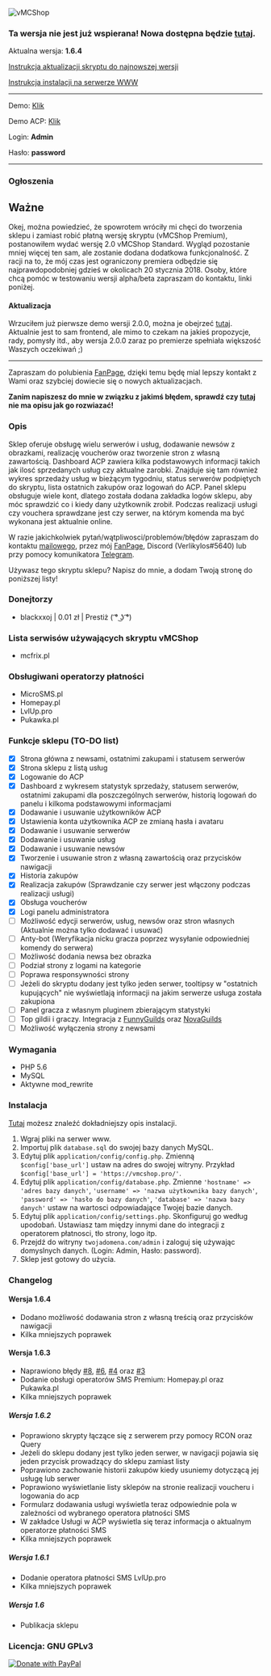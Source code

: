 ![vMCShop](https://vmcshop.pro/assets/images/vmcshop-github.png)

### Ta wersja nie jest już wspierana! Nowa dostępna będzie [tutaj](https://github.com/Verlikylos/vMCShop-Standard).

Aktualna wersja: **1.6.4**

[Instrukcja aktualizacji skryptu do najnowszej wersji](https://github.com/Verlikylos/vMCShop/wiki/Instrukcja-aktualizacji-skryptu-do-najnowszej-wersji)

[Instrukcja instalacji na serwerze WWW](https://verlikylos.me/vmcshop-standard-instrukcja-instalacji-na-serwerze-www/)

<hr>

Demo: [Klik](https://vmcshop.pro/)

Demo ACP: [Klik](https://vmcshop.pro/admin)

Login: **Admin**

Hasło: **password**

<hr>

### Ogłoszenia

## Ważne
Okej, można powiedzieć, że spowrotem wróciły mi chęci do tworzenia sklepu i zamiast robić płatną wersję skryptu (vMCShop Premium), postanowiłem wydać wersję 2.0 vMCShop Standard. Wygląd pozostanie mniej więcej ten sam, ale zostanie dodana dodatkowa funkcjonalność. Z racji na to, że mój czas jest ograniczony premiera odbędzie się najprawdopodobniej gdzieś w okolicach 20 stycznia 2018. Osoby, które chcą pomóc w testowaniu wersji alpha/beta zapraszam do kontaktu, linki poniżej.

#### Aktualizacja
Wrzuciłem już pierwsze demo wersji 2.0.0, można je obejrzeć [tutaj](https://standard.vmcshop.pro/). Aktualnie jest to sam frontend, ale mimo to czekam na jakieś propozycje, rady, pomysły itd., aby wersja 2.0.0 zaraz po premierze spełniała większość Waszych oczekiwań ;)

<hr>

Zapraszam do polubienia [FanPage](https://www.facebook.com/verlikylos), dzięki temu będę mial lepszy kontakt z Wami oraz szybciej dowiecie się o nowych aktualizacjach.

**Zanim napiszesz do mnie w związku z jakimś błędem, sprawdź czy [tutaj](https://github.com/Verlikylos/vMCShop/wiki/Znane-b%C5%82%C4%99dy-i-sposoby-ich-rozwi%C4%85zywania) nie ma opisu jak go rozwiazać!**

### Opis

Sklep oferuje obsługę wielu serwerów i usług, dodawanie newsów z obrazkami, realizację voucherów oraz tworzenie stron z własną zawartością. Dashboard ACP zawiera kilka podstawowych informacji takich jak ilosć sprzedanych usług czy aktualne zarobki. Znajduje się tam również wykres sprzedaży usług w bieżącym tygodniu, status serwerów podpiętych do skryptu, lista ostatnich zakupów oraz logowań do ACP. Panel sklepu obsługuje wiele kont, dlatego została dodana zakładka logów sklepu, aby móc sprawdzić co i kiedy dany użytkownik zrobił. Podczas realizacji usługi czy vouchera sprawdzane jest czy serwer, na którym komenda ma być wykonana jest aktualnie online.

W razie jakichkolwiek pytań/wątpliwosci/problemów/błędów zapraszam do kontaktu [mailowego](mailto:kontakt@verlikylos.pro), przez mój [FanPage](https://www.facebook.com/verlikylos), Discord (Verlikylos#5640) lub przy pomocy komunikatora [Telegram](https://t.me/Verlikylos).

Używasz tego skryptu sklepu? Napisz do mnie, a dodam Twoją stronę do poniższej listy!

### Donejtorzy
- blackxxoj | 0.01 zł | Prestiż ( ͡° ͜ʖ ͡°)

### Lista serwisów używających skryptu vMCShop
- mcfrix.pl

### Obsługiwani operatorzy płatności
- MicroSMS.pl
- Homepay.pl
- LvlUp.pro
- Pukawka.pl

### Funkcje sklepu (TO-DO list)
- [x] Strona główna z newsami, ostatnimi zakupami i statusem serwerów
- [x] Strona sklepu z listą usług
- [x] Logowanie do ACP
- [x] Dashboard z wykresem statystyk sprzedaży, statusem serwerów, ostatnimi zakupami dla poszczególnych serwerów, historią logowań do panelu i kilkoma podstawowymi informacjami
- [x] Dodawanie i usuwanie użytkowników ACP
- [x] Ustawienia konta użytkownika ACP ze zmianą hasła i avataru
- [x] Dodawanie i usuwanie serwerów
- [x] Dodawanie i usuwanie usług
- [x] Dodawanie i usuwanie newsów
- [x] Tworzenie i usuwanie stron z własną zawartością oraz przycisków nawigacji
- [x] Historia zakupów
- [x] Realizacja zakupów (Sprawdzanie czy serwer jest włączony podczas realizacji usługi)
- [x] Obsługa voucherów
- [x] Logi panelu administratora
- [ ] Możliwość edycji serwerów, usług, newsów oraz stron własnych (Aktualnie można tylko dodawać i usuwać)
- [ ] Anty-bot (Weryfikacja nicku gracza poprzez wysyłanie odpowiedniej komendy do serwera)
- [ ] Możliwość dodania newsa bez obrazka
- [ ] Podział strony z logami na kategorie
- [ ] Poprawa responsywności strony
- [ ] Jeżeli do skryptu dodany jest tylko jeden serwer, tooltipsy w "ostatnich kupujących" nie wyświetlają informacji na jakim serwerze usługa została zakupiona
- [ ] Panel gracza z własnym pluginem zbierającym statystyki
- [ ] Top gildii i graczy. Integracja z [FunnyGuilds](https://github.com/FunnyGuilds/FunnyGuilds/) oraz [NovaGuilds](https://github.com/MarcinWieczorek/NovaGuilds)
- [ ] Możliwość wyłączenia strony z newsami

### Wymagania
 - PHP 5.6
 - MySQL
 - Aktywne mod_rewrite

### Instalacja
[Tutaj](https://verlikylos.me/vmcshop-standard-instrukcja-instalacji-na-serwerze-www/) możesz znaleźć dokładniejszy opis instalacji.

1. Wgraj pliki na serwer www.
2. Importuj plik ```database.sql``` do swojej bazy danych MySQL.
3. Edytuj plik ```application/config/config.php```. Zmienną ```$config['base_url']``` ustaw na adres do swojej witryny. Przykład ```$config['base_url'] = 'https://vmcshop.pro/'```.
4. Edytuj plik ```application/config/database.php```. Zmienne ```'hostname' => 'adres bazy danych'```, ```'username' => 'nazwa użytkownika bazy danych'```, ```'password' => 'hasło do bazy danych'```, ```'database' => 'nazwa bazy danych'``` ustaw na wartosci odpowiadające Twojej bazie danych.
5. Edytuj plik ```application/config/settings.php```. Skonfiguruj go według upodobań. Ustawiasz tam między innymi dane do integracji z operatorem płatnosci, tło strony, logo itp.
6. Przejdź do witryny ```twojadomena.com/admin``` i zaloguj się używając domyslnych danych. (Login: Admin, Hasło: password).
7. Sklep jest gotowy do użycia.

### Changelog
#### Wersja 1.6.4
 - Dodano możliwość dodawania stron z własną treścią oraz przycisków nawigacji
 - Kilka mniejszych poprawek

#### Wersja 1.6.3
 - Naprawiono błędy [#8](https://github.com/Verlikylos/vMCShop/issues/8), [#6](https://github.com/Verlikylos/vMCShop/issues/6), [#4](https://github.com/Verlikylos/vMCShop/issues/4) oraz [#3](https://github.com/Verlikylos/vMCShop/issues/3)
 - Dodanie obsługi operatorów SMS Premium: Homepay.pl oraz Pukawka.pl
 - Kilka mniejszych poprawek
 
##### Wersja 1.6.2
 - Poprawiono skrypty łączące się z serwerem przy pomocy RCON oraz Query
 - Jeżeli do sklepu dodany jest tylko jeden serwer, w navigacji pojawia się jeden przycisk prowadzący do sklepu zamiast listy
 - Poprawiono zachowanie historii zakupów kiedy usuniemy dotyczącą jej usługę lub serwer
 - Poprawiono wyświetlanie listy sklepów na stronie realizacji voucheru i logowania do acp
 - Formularz dodawania usługi wyświetla teraz odpowiednie pola w zależności od wybranego operatora płatności SMS
 - W zakładce Usługi w ACP wyświetla się teraz informacja o aktualnym operatorze płatności SMS
 - Kilka mniejszych poprawek

##### Wersja 1.6.1
 - Dodanie operatora płatności SMS LvlUp.pro
 - Kilka mniejszych poprawek
 
##### Wersja 1.6
 - Publikacja sklepu

### Licencja: **GNU GPLv3**

[![Donate with PayPal](https://host.verlikylos.pro/images/paypal-donate.png)](https://www.paypal.me/Verlikylos)
